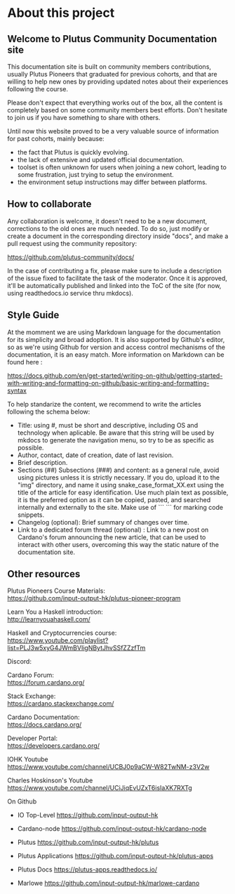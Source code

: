 # About this project

## Welcome to Plutus Community Documentation site

This documentation site is built on community members contributions, usually Plutus Pioneers that graduated for previous cohorts, and that are willing to help new ones by providing updated notes about their experiences following the course. 

Please don't expect that everything works out of the box, all the content is completely based on some community members best efforts. Don't hesitate to join us if you have something to share with others. 

Until now this website proved to be a very valuable source of information for past cohorts, mainly because:
- the fact that Plutus is quickly evolving. 
- the lack of extensive and updated official documentation.  
- toolset is often unknown for users when joining a new cohort, leading to some frustration, just trying to setup the environment. 
- the environment setup instructions may differ between platforms.

## How to collaborate

Any collaboration is welcome, it doesn't need to be a new document, corrections to the old ones are much needed. To do so, just modify or create a document in the corresponding directory inside "docs", and make a pull request using the community repository:  

https://github.com/plutus-community/docs/ 

In the case of contributing a fix, please make sure to include a description of the issue fixed to facilitate the task of the moderator. Once it is approved, it'll be automatically published and linked into the ToC of the site (for now, using readthedocs.io service thru mkdocs).

## Style Guide

At the momment we are using Markdown language for the documentation for its simplicity and broad adoption. It is also supported by Github's editor, so as we're using Github for version and access control mechanisms of the documentation, it is an easy match. More information on Markdown can be found here :  

https://docs.github.com/en/get-started/writing-on-github/getting-started-with-writing-and-formatting-on-github/basic-writing-and-formatting-syntax

To help standarize the content, we recommend to write the articles following the schema below:
- Title: using #, must be short and descriptive, including OS and technology when aplicable. Be aware that this string will be used by mkdocs to generate the navigation menu, so try to be as specific as possible.
- Author, contact, date of creation, date of last revision.
- Brief description.
- Sections (##) Subsections (###) and content: as a general rule, avoid using pictures unless it is strictly necessary. If you do, upload it to the "img" directory, and name it using snake_case_format_XX.ext using the title of the article for easy identification. Use much plain text as possible, it is the preferred option as it can be copied, pasted, and searched internally and externally to the site. Make use of \``` \``` for marking code snippets. 
- Changelog (optional): Brief summary of changes over time.
- Link to a dedicated forum thread (optional) : Link to a new post on Cardano's forum announcing the new article, that can be used to interact with other users, overcoming this way the static nature of the documentation site.  


## Other resources

Plutus Pioneers Course Materials:  
https://github.com/input-output-hk/plutus-pioneer-program

Learn You a Haskell introduction:  
http://learnyouahaskell.com/

Haskell and Cryptocurrencies course:  
https://www.youtube.com/playlist?list=PLJ3w5xyG4JWmBVIigNBytJhvSSfZZzfTm

Discord:  

Cardano Forum:  
https://forum.cardano.org/

Stack Exchange:  
https://cardano.stackexchange.com/

Cardano Documentation:  
https://docs.cardano.org/

Developer Portal:  
https://developers.cardano.org/

IOHK Youtube  
https://www.youtube.com/channel/UCBJ0p9aCW-W82TwNM-z3V2w

Charles Hoskinson's Youtube  
https://www.youtube.com/channel/UCiJiqEvUZxT6isIaXK7RXTg

On Github

- IO Top-Level https://github.com/input-output-hk

- Cardano-node https://github.com/input-output-hk/cardano-node

- Plutus https://github.com/input-output-hk/plutus

- Plutus Applications https://github.com/input-output-hk/plutus-apps

- Plutus Docs https://plutus-apps.readthedocs.io/

- Marlowe https://github.com/input-output-hk/marlowe-cardano
